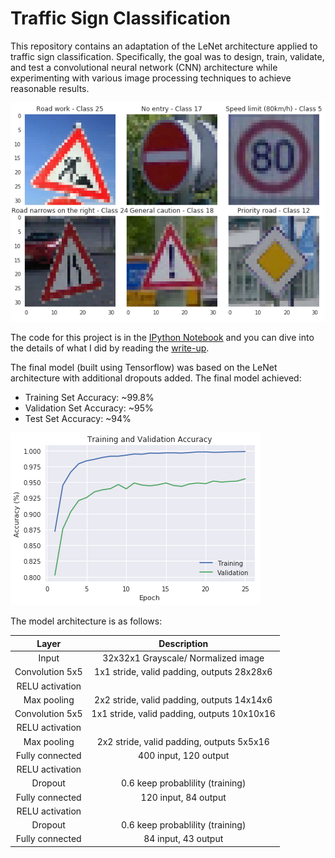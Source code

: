 # Traffic Sign Classification

[//]: # (Source Images)

[internet_images]: ./media/new_internet_images.png "Internet Images"
[aws_curve]: ./media/aws_train_valid_curve.png "AWS Train Curve"

This repository contains an adaptation of the LeNet architecture applied to traffic sign classification. Specifically, the goal was to design, train, validate, and test a convolutional neural network (CNN) architecture while experimenting with various image processing techniques to achieve reasonable results. 

![alt text][internet_images] 

The code for this project is in the [IPython Notebook](https://github.com/jeffwen/sdcnd_traffic_sign/blob/master/Traffic_Sign_Classifier.ipynb) and you can dive into the details of what I did by reading the [write-up](https://github.com/jeffwen/sdcnd_traffic_sign/blob/master/sdcnd_traffic_sign_writeup.md).

The final model (built using Tensorflow) was based on the LeNet architecture with additional dropouts added. The final model achieved:

- Training Set Accuracy: ~99.8%
- Validation Set Accuracy: ~95%
- Test Set Accuracy: ~94%

![alt text][aws_curve] 

The model architecture is as follows:

| Layer         		|     Description	        					| 
|:---------------------:|:---------------------------------------------:| 
| Input         		| 32x32x1 Grayscale/ Normalized image 	   		| 
| Convolution 5x5     	| 1x1 stride, valid padding, outputs 28x28x6 	|
| RELU activation		|												|
| Max pooling	      	| 2x2 stride, valid padding, outputs 14x14x6  	|
| Convolution 5x5	    | 1x1 stride, valid padding, outputs 10x10x16   |
| RELU activation       |                                               |
| Max pooling	      	| 2x2 stride, valid padding, outputs 5x5x16  	|
| Fully connected		| 400 input, 120 output     					|
| RELU activation       |                                               |
| Dropout               | 0.6 keep probablility (training)              |
| Fully connected		| 120 input, 84 output     				     	|
| RELU activation       |                                               |
| Dropout               | 0.6 keep probablility (training)              |
| Fully connected		| 84 input, 43 output     				     	|



